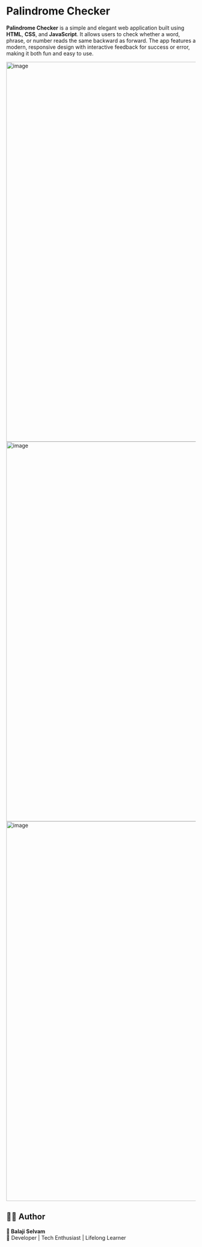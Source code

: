 # Palindrome Checker

**Palindrome Checker** is a simple and elegant web application built using **HTML**, **CSS**, and **JavaScript**. It allows users to check whether a word, phrase, or number reads the same backward as forward. The app features a modern, responsive design with interactive feedback for success or error, making it both fun and easy to use.

<img width="1919" height="1008" alt="image" src="https://github.com/user-attachments/assets/ba854d99-a95e-4b21-b3a2-359918ac58c6" />

<img width="1919" height="1008" alt="image" src="https://github.com/user-attachments/assets/acfdb939-35e6-4bbe-a2fe-17238645e546" />

<img width="1919" height="1008" alt="image" src="https://github.com/user-attachments/assets/74b63eb0-5837-414c-ad5d-b07d680ae039" />

## 🧑‍💻 Author

**👋 Balaji Selvam**  
📍 Developer | Tech Enthusiast | Lifelong Learner  


